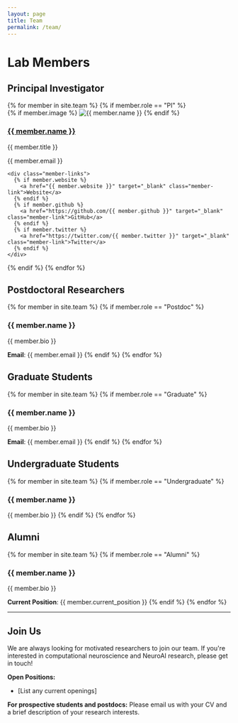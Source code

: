 ```yaml
---
layout: page
title: Team
permalink: /team/
---
```


# Lab Members

## Principal Investigator

<div class="team-grid">
{% for member in site.team %}
  {% if member.role == "PI" %}
  <div class="team-member">
    {% if member.image %}
      <img src="{{ member.image | relative_url }}" alt="{{ member.name }}" class="team-photo">
    {% endif %}
    <h3><a href="{{ member.url | relative_url }}">{{ member.name }}</a></h3>
    <p class="member-title">{{ member.title }}</p>
    <p class="member-email">{{ member.email }}</p>
    
    <div class="member-links">
      {% if member.website %}
        <a href="{{ member.website }}" target="_blank" class="member-link">Website</a>
      {% endif %}
      {% if member.github %}
        <a href="https://github.com/{{ member.github }}" target="_blank" class="member-link">GitHub</a>
      {% endif %}
      {% if member.twitter %}
        <a href="https://twitter.com/{{ member.twitter }}" target="_blank" class="member-link">Twitter</a>
      {% endif %}
    </div>
  </div>
  {% endif %}
{% endfor %}
</div>

## Postdoctoral Researchers

{% for member in site.team %}
  {% if member.role == "Postdoc" %}
  ### {{ member.name }}
  {{ member.bio }}
  
  **Email**: {{ member.email }}
  {% endif %}
{% endfor %}

## Graduate Students

{% for member in site.team %}
  {% if member.role == "Graduate" %}
  ### {{ member.name }}
  {{ member.bio }}
  
  **Email**: {{ member.email }}
  {% endif %}
{% endfor %}

## Undergraduate Students

{% for member in site.team %}
  {% if member.role == "Undergraduate" %}
  ### {{ member.name }}
  {{ member.bio }}
  {% endif %}
{% endfor %}

## Alumni

{% for member in site.team %}
  {% if member.role == "Alumni" %}
  ### {{ member.name }}
  {{ member.bio }}
  
  **Current Position**: {{ member.current_position }}
  {% endif %}
{% endfor %}

---

## Join Us

We are always looking for motivated researchers to join our team. If you're interested in computational neuroscience and NeuroAI research, please get in touch!

**Open Positions:**
- [List any current openings]

**For prospective students and postdocs:**
Please email us with your CV and a brief description of your research interests.